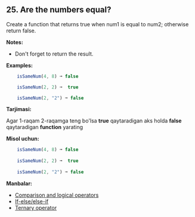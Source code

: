 ## 25. Are the numbers equal?

Create a function that returns true when num1 is equal to num2; otherwise return false.

**Notes:**

- Don't forget to return the result.

**Examples:**

```js
    isSameNum(4, 8) ➞ false

    isSameNum(2, 2) ➞  true

    isSameNum(2, "2") ➞ false
```

**Tarjimasi:**

Agar 1-raqam 2-raqamga teng bo'lsa **true** qaytaradigan aks holda **false** qaytaradigan **function** yarating

**Misol uchun:**

```js
    isSameNum(4, 8) ➞ false
    
    isSameNum(2, 2) ➞  true
    
    isSameNum(2, "2") ➞ false
```

**Manbalar:**

- [Comparison and logical operators](https://www.w3schools.com/js/js_comparisons.asp)
- [If-else/else-if](https://www.w3schools.com/js/js_if_else.asp)
- [Ternary operator]([tutorialspoint.com/javascript/string_length.htm](https://www.programiz.com/javascript/ternary-operator))
